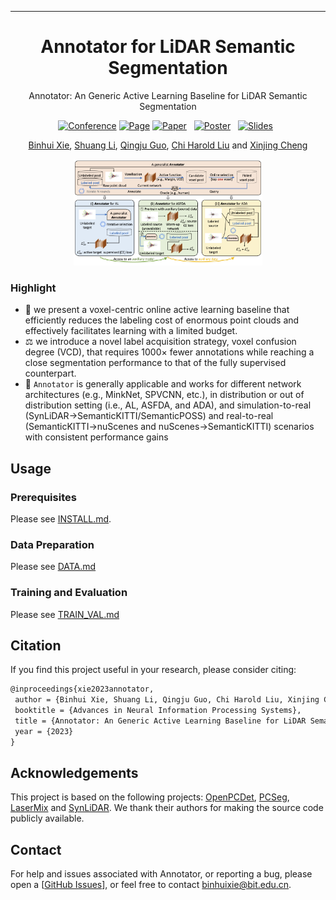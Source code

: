  ---

<div align="center">    
 
# Annotator for LiDAR Semantic Segmentation

Annotator: An Generic Active Learning Baseline for LiDAR Semantic Segmentation

[![Conference](http://img.shields.io/badge/NeurIPS-2023-%23B31B1B)](https://openreview.net/forum?id=uiiVSVADDc) 
[![Page](http://img.shields.io/badge/Project-page-%23B31B1B?logo=github&style=flat-square)](https://binhuixie.github.io/annotator-web/)
[![Paper](https://img.shields.io/badge/Paper-arXiv-%23B31B1B?logo=arxiv&style=flat-square)](https://arxiv.org/pdf/2310.20293)&nbsp;&nbsp;
[![Poster](https://img.shields.io/badge/Poster-Dropbox-%23B31B1B?logo=dropbox&style=flat-square)](https://www.dropbox.com/scl/fi/esor1vqrtklumbtb5l5j8/annotator_poster.pdf?rlkey=vi3tibnzowuzo4qmfy2r33vjh&dl=0)&nbsp;&nbsp;
[![Slides](https://img.shields.io/badge/Slides-Dropbox-%23B31B1B?logo=dropbox&style=flat-square)](https://www.dropbox.com/scl/fi/8ca79302y9168iu0ctxyv/virtual-video-5min.pdf?rlkey=gkc90hg35h1hfsoyol4clmzby&dl=0)&nbsp;&nbsp;

[//]: # ([![YouTube]&#40;https://img.shields.io/badge/Video-YouTube-%23FF0000?logo=youtube&style=flat-square&#41;]&#40;https://www.youtube.com/watch?v=kN4Kru2fL-g&#41;&nbsp;&nbsp;)
  
[Binhui Xie](https://binhuixie.github.io), [Shuang Li](https://shuangli.xyz), [Qingju Guo](https://github.com/WAAutomation), [Chi Harold Liu](https://scholar.google.com/citations?user=3IgFTEkAAAAJ&hl=en) and [Xinjing Cheng](https://scholar.google.com/citations?user=8QbRVCsAAAAJ&hl=en)


<img alt="image" src="docs/figs/pipeline.png" width="60%" />

</div>

### Highlight
- 🌈 we present a voxel-centric online active learning baseline that efficiently reduces the labeling cost of enormous point clouds and effectively facilitates learning with a limited budget.
- ⚖️ we introduce a novel label acquisition strategy, voxel confusion degree (VCD), that requires 1000× fewer annotations while reaching a close segmentation performance to that of the fully supervised counterpart. 
- 🚀 `Annotator` is generally applicable and works for different network architectures (e.g., MinkNet, SPVCNN, etc.), in distribution or out of distribution setting (i.e., AL, ASFDA, and ADA), and simulation-to-real
(SynLiDAR→SemanticKITTI/SemanticPOSS) and real-to-real (SemanticKITTI→nuScenes and nuScenes→SemanticKITTI) scenarios with consistent performance gains


## Usage
### Prerequisites
Please see [INSTALL.md](docs/INSTALL.md).

### Data Preparation
Please see [DATA.md](docs/DATA.md)

### Training and Evaluation
Please see [TRAIN_VAL.md](docs/TRAIN_VAL.md)


## Citation
If you find this project useful in your research, please consider citing:
```latex
@inproceedings{xie2023annotator,
 author = {Binhui Xie, Shuang Li, Qingju Guo, Chi Harold Liu, Xinjing Cheng},
 booktitle = {Advances in Neural Information Processing Systems},
 title = {Annotator: An Generic Active Learning Baseline for LiDAR Semantic Segmentation},
 year = {2023}
}

```

## Acknowledgements
This project is based on the following projects: [OpenPCDet](https://github.com/open-mmlab/OpenPCDet), [PCSeg](https://github.com/PJLab-ADG/PCSeg), [LaserMix](https://github.com/ldkong1205/LaserMix) and [SynLiDAR](https://github.com/xiaoaoran/SynLiDAR). We thank their authors for making the source code publicly available.


## Contact

For help and issues associated with Annotator, or reporting a bug, please open a [[GitHub Issues](https://github.com/BIT-DA/Annotator/issues/new)], or feel free to contact [binhuixie@bit.edu.cn](mailto:binhuixie@bit.edu.cn).
